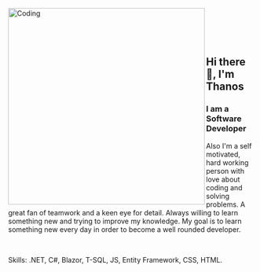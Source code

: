 <img align="left" alt="Coding" width="400" src="https://gifdb.com/images/high/animated-man-computer-coding-nae6mec378lsg1i3.gif">

<br>
<br>
<br>
<br>

## Hi there 🖖, I'm Thanos

### I am a Software Developer     

Also I'm a self motivated, hard working person with love about coding and solving problems. A great fan of teamwork and a keen eye for detail. Always willing to learn something new and trying to improve my knowledge. My goal is to learn something new every day in order to become a well rounded developer.

<br/>

Skills: .NET, C#, Blazor, T-SQL, JS, Entity Framework, CSS, HTML.
